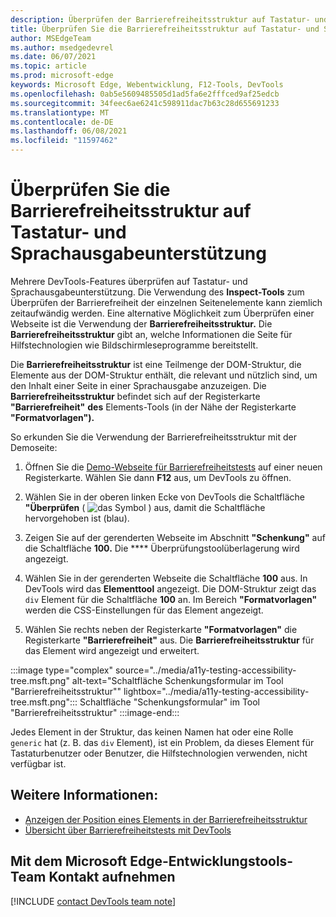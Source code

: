 ```yaml
---
description: Überprüfen der Barrierefreiheitsstruktur auf Tastatur- und Sprachausgabeunterstützung.
title: Überprüfen Sie die Barrierefreiheitsstruktur auf Tastatur- und Sprachausgabeunterstützung
author: MSEdgeTeam
ms.author: msedgedevrel
ms.date: 06/07/2021
ms.topic: article
ms.prod: microsoft-edge
keywords: Microsoft Edge, Webentwicklung, F12-Tools, DevTools
ms.openlocfilehash: 0ab5e5609485505d1ad5fa6e2fffced9af25edcb
ms.sourcegitcommit: 34feec6ae6241c598911dac7b63c28d655691233
ms.translationtype: MT
ms.contentlocale: de-DE
ms.lasthandoff: 06/08/2021
ms.locfileid: "11597462"
---
```

# <a name="check-the-accessibility-tree-for-keyboard-and-screen-reader-support"></a>Überprüfen Sie die Barrierefreiheitsstruktur auf Tastatur- und Sprachausgabeunterstützung

<!-- Accessibility tab: Accessibility Tree -->

Mehrere DevTools-Features überprüfen auf Tastatur- und Sprachausgabeunterstützung.  Die Verwendung des **Inspect-Tools** zum Überprüfen der Barrierefreiheit der einzelnen Seitenelemente kann ziemlich zeitaufwändig werden.  Eine alternative Möglichkeit zum Überprüfen einer Webseite ist die Verwendung der **Barrierefreiheitsstruktur.**  Die **Barrierefreiheitsstruktur** gibt an, welche Informationen die Seite für Hilfstechnologien wie Bildschirmleseprogramme bereitstellt.

Die **Barrierefreiheitsstruktur** ist eine Teilmenge der DOM-Struktur, die Elemente aus der DOM-Struktur enthält, die relevant und nützlich sind, um den Inhalt einer Seite in einer Sprachausgabe anzuzeigen.  Die **Barrierefreiheitsstruktur** befindet sich auf der Registerkarte **"Barrierefreiheit"** **des** Elements-Tools (in der Nähe der Registerkarte **"Formatvorlagen").**


So erkunden Sie die Verwendung der Barrierefreiheitsstruktur mit der Demoseite:

1.  Öffnen Sie die [Demo-Webseite für Barrierefreiheitstests][DevToolsA11yErrorsDemopage] auf einer neuen Registerkarte.  Wählen Sie dann **F12** aus, um DevTools zu öffnen.

1.  Wählen Sie in der oberen linken Ecke von DevTools die Schaltfläche **"Überprüfen** \( ![ das Symbol ](../media/inspect-icon.msft.png) \) aus, damit die Schaltfläche hervorgehoben ist (blau).

1.  Zeigen Sie auf der gerenderten Webseite im Abschnitt **"Schenkung"** auf die Schaltfläche **100.**  Die **** Überprüfungstoolüberlagerung wird angezeigt.

1.  Wählen Sie in der gerenderten Webseite die Schaltfläche **100** aus.  In DevTools wird das **Elementtool** angezeigt.  Die DOM-Struktur zeigt das `div` Element für die Schaltfläche **100** an.  Im Bereich **"Formatvorlagen"** werden die CSS-Einstellungen für das Element angezeigt.

1.  Wählen Sie rechts neben der Registerkarte **"Formatvorlagen"** die Registerkarte **"Barrierefreiheit"** aus.  Die **Barrierefreiheitsstruktur** für das Element wird angezeigt und erweitert.

:::image type="complex" source="../media/a11y-testing-accessibility-tree.msft.png" alt-text="Schaltfläche Schenkungsformular im Tool "Barrierefreiheitsstruktur"" lightbox="../media/a11y-testing-accessibility-tree.msft.png":::
    Schaltfläche "Schenkungsformular" im Tool "Barrierefreiheitsstruktur"
:::image-end:::

Jedes Element in der Struktur, das keinen Namen hat oder eine Rolle `generic` hat (z. B. das `div` Element), ist ein Problem, da dieses Element für Tastaturbenutzer oder Benutzer, die Hilfstechnologien verwenden, nicht verfügbar ist.


## <a name="see-also"></a>Weitere Informationen:

*  [Anzeigen der Position eines Elements in der Barrierefreiheitsstruktur][DevtoolsAccessibilityAccessibilityTabViewTree]
*  [Übersicht über Barrierefreiheitstests mit DevTools](accessibility-testing-in-devtools.md)


## <a name="getting-in-touch-with-the-microsoft-edge-devtools-team"></a>Mit dem Microsoft Edge-Entwicklungstools-Team Kontakt aufnehmen  

[!INCLUDE [contact DevTools team note](../includes/contact-devtools-team-note.md)]  


<!-- links -->
[DevtoolsAccessibilityAccessibilityTabViewTree]: accessibility-tab.md#view-the-position-of-an-element-in-the-accessibility-tree "Anzeigen der Position eines Elements in der Barrierefreiheitsstruktur – Testen der Barrierefreiheit mithilfe der Registerkarte &quot;Barrierefreiheit&quot; | Microsoft-Dokumente"
[DevToolsA11yErrorsDemopage]: https://microsoftedge.github.io/DevToolsSamples/a11y-testing/page-with-errors.html "Demowebseite für Barrierefreiheitstests | GitHub"

